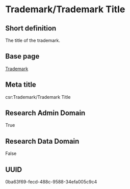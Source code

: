 # Trademark/Trademark Title
## Short definition
The title of the trademark.
## Base page
[Trademark](../Objects/Trademark.md)
## Meta title
csr:Trademark/Trademark Title
## Research Admin Domain
True
## Research Data Domain
False
## UUID
0ba63f69-fecd-488c-9588-34efa005c9c4
